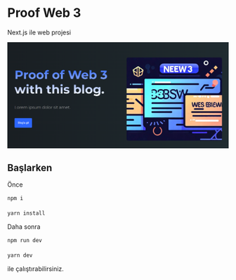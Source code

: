# Proof Web 3

Next.js ile web projesi

![home](home.png)

## Başlarken

Önce 
```bash
npm i

yarn install
```
Daha sonra

```bash
npm run dev

yarn dev
```
ile çalıştırabilirsiniz. 





